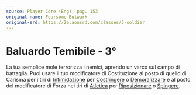 ```yaml
---
source: Player Core (Eng), pag. 153
original-name: Fearsome Bulwark
original-srd: https://2e.aonsrd.com/classes/5-soldier
---
```


# Baluardo Temibile - 3°

La tua semplice mole terrorizza i nemici, aprendo un varco sul campo di
battaglia. Puoi usare il tuo modificatore di Costituzione al posto di quello di
Carisma per i tiri di [Intimidazione](/abilita/intimidazione) per
[Costringere](/azioni/costringere) o [Demoralizzare](/azioni/demoralizzare) e al
posto del modificatore di Forza nei tiri di [Atletica](/abilita/atletica) per
[Riposizionare](/azioni/riposizionare) o [Spingere](/azioni/spingere).
